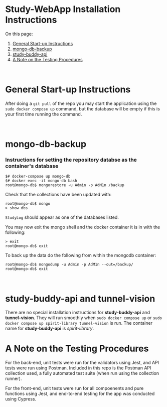 # Study-WebApp Installation Instructions

On this page:

1. [General Start-up Instructions](#general-start-up-instructions)
2. [mongo-db-backup](#mongo-db-backup)
3. [study-buddy-api](#study-buddy-api-and-tunnel-vision)
4. [A Note on the Testing Procedures](#a-note-on-the-testing-procedures)

<br />


# General Start-up Instructions
After doing a `git pull` of the repo you may start the application using the `sudo docker compose up` command, but the database will be empty if this is your first time running the command.

<br />


# **mongo-db-backup**

### Instructions for setting the repository databse as the container's database

``` Shell Script
$# docker-compose up mongo-db
$# docker exec -it mongo-db bash
root@mongo-db$ mongorestore -u Admin -p AdM1n /backup
```

Check that the collections have been updated with:

``` MongoDB
root@mongo-db$ mongo
> show dbs
```

`StudyLog` should appear as one of the databases listed.

You may now exit the mongo shell and the docker container it is in with the following:

``` Shell Script
> exit
root@mongo-db$ exit
```

To back up the data do the following from within the mongodb container:
``` Shell Script
root@mongo-db$ mongodump -u Admin -p AdM1n --out=/backup/
root@mongo-db$ exit
```

<br />

# **study-buddy-api** and **tunnel-vision**

There are no special installation instructions for **study-buddy-api** and **tunnel-vision**. They will run smoothly when `sudo docker compose up` or `sudo docker compose up spirit-library tunnel-vision` is run. The container name for **study-buddy-api** is *spirit-library*.

# A Note on the Testing Procedures
For the back-end, unit tests were run for the validators using Jest, and API tests were run using Postman.  Included in this repo is the Postman API collection used, a fully automated test suite (when run using the collection runner).

For the front-end, unit tests were run for all compoenents and pure functions using Jest, and end-to-end testing for the app was conducted using Cypress.
